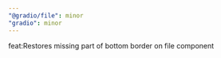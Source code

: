```yaml
---
"@gradio/file": minor
"gradio": minor
---
```


feat:Restores missing part of bottom border on file component
